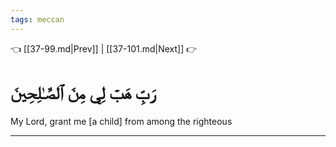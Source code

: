 ```yaml
---
tags: meccan
---
```


👈 [[37-99.md|Prev]] | [[37-101.md|Next]] 👉

# رَبِّ هَبۡ لِي مِنَ ٱلصَّـٰلِحِينَ

My Lord, grant me [a child] from among the righteous

---

